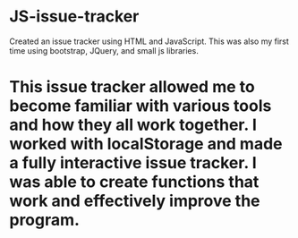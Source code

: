 # JS-issue-tracker
Created an issue tracker using HTML and JavaScript. This was also my first time using bootstrap, JQuery, and small js libraries.
<h1> This issue tracker allowed me to become familiar with various tools and how they all work together. I worked with localStorage and made a fully interactive issue tracker. I was able to create functions that work and effectively improve the program. </h1>
